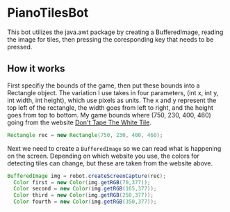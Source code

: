 # PianoTilesBot

This bot utilizes the java.awt package by creating a BufferedImage, reading the image for tiles, then pressing the coresponding key that needs to be pressed.

## How it works
First specifiy the bounds of the game, then put these bounds into a Rectangle object. The variation I use takes in four parameters, 
(int x, int y, int width, int height), which use pixels as units. The x and y represent the top left of the rectangle, the width goes from left to right, and the height goes from top to bottom. My game bounds where (750, 230, 400, 460) going from the website [Don't Tape The White Tile](http://tanksw.com/piano-tiles/).

```java
Rectangle rec = new Rectangle(750, 230, 400, 460);
```

Next we need to create a `BufferedImage` so we can read what is happening on the screen. Depending on which website you use, the colors for detecting tiles can change, but these are taken from the website above. 
```java
BufferedImage img = robot.createScreenCapture(rec);
  Color first = new Color(img.getRGB(70,377));
  Color second = new Color(img.getRGB(165,377));
  Color third = new Color(img.getRGB(250,377));
  Color fourth = new Color(img.getRGB(350,377));
  ```
